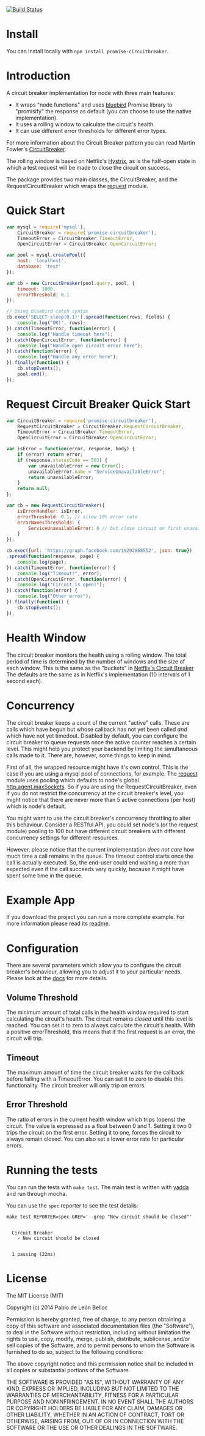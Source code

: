 [![Build Status](https://travis-ci.org/pablolb/promise-circuitbreaker.svg?branch=master)](https://travis-ci.org/pablolb/promise-circuitbreaker)
# Install
You can install locally with `npm install promise-circuitbreaker`.  

# Introduction
A circuit breaker implementation for node with three main features:

* It wraps "node functions" and uses [bluebird](https://www.npmjs.org/package/bluebird)
Promise library to "promisify" the response as default (you can choose to use the native implementation).
* It uses a rolling window to calculate the circuit's health.
* It can use different error thresholds for different error types.

For more information about the Circuit Breaker pattern you can read
Martin Fowler's [CircuitBreaker](http://martinfowler.com/bliki/CircuitBreaker.html).

The rolling window is based on Netflix's [Hystrix](https://github.com/Netflix/Hystrix/),
as is the half-open state in which a test request will be made to close the circuit on success.

The package provides two main classes, the CircuitBreaker, and the RequestCircuitBreaker
which wraps the [request](https://www.npmjs.org/package/request) module.

# Quick Start

```javascript
var mysql = require('mysql'),
    CircuitBreaker = require('promise-circuitbreaker'),
    TimeoutError = CircuitBreaker.TimeoutError,
    OpenCircuitError = CircuitBreaker.OpenCircuitError;

var pool = mysql.createPool({
    host: 'localhost',
    database: 'test'
});

var cb = new CircuitBreaker(pool.query, pool, {
    timeout: 1000,
    errorThreshold: 0.1
});

// Using bluebird catch syntax
cb.exec('SELECT sleep(0.1)').spread(function(rows, fields) {
    console.log("OK!", rows);
}).catch(TimeoutError, function(error) {
    console.log("Handle timeout here");
}).catch(OpenCircuitError, function(error) {
    console.log("Handle open circuit error here");
}).catch(function(error) {
    console.log("Handle any error here");
}).finally(function() {
    cb.stopEvents();
    pool.end();
});

```
# Request Circuit Breaker Quick Start
```javascript
var CircuitBreaker = require('promise-circuitbreaker'),
    RequestCircuitBreaker = CircuitBreaker.RequestCircuitBreaker,
    TimeoutError = CircuitBreaker.TimeoutError,
    OpenCircuitError = CircuitBreaker.OpenCircuitError;

var isError = function(error, response, body) {
    if (error) return error;
    if (response.statusCode == 503) {
        var unavailableError = new Error();
        unavailableError.name = "ServiceUnavailableError";
        return unavailableError;
    }
    return null;
};

var cb = new RequestCircuitBreaker({
    isErrorHandler: isError,
    errorThreshold: 0.1, // allow 10% error rate
    errorNamesThresholds: {
        ServiceUnavailableError: 0 // but close circuit on first unavailable error
    }
});

cb.exec({url: 'https://graph.facebook.com/19292868552', json: true})
.spread(function(response, page) {
    console.log(page);
}).catch(TimeoutError, function(error) {
    console.log("Timeout!", error);
}).catch(OpenCircuitError, function(error) {
    console.log("Circuit is open!");
}).catch(function(error) {
    console.log("Other error");
}).finally(function() {
    cb.stopEvents();
});
```

# Health Window
The circuit breaker monitors the health using a rolling window.  The
total period of time is determined by the number of windows and the
size of each window.  This is the same as the "buckets" in
[Netflix's Circuit Breaker](https://github.com/Netflix/Hystrix/wiki/How-it-Works#CircuitBreaker)
The defaults are the same as in Netflix's implementation (10 intervals of 1 second each).

# Concurrency
The circuit breaker keeps a count of the current "active" calls.
These are calls which have begun but whose callback has not yet been called
*and* which have not yet timedout.
Disabled by default, you can configure the circuit breaker to queue requests once
the active counter reaches a certain level.
This might help you protect your backend by limiting the simultaneous calls made
to it.  There are, however, some things to keep in mind.

First of all, the wrapped resource might have it's own control. This is the case if you are using a
mysql pool of connections, for example. The [request](https://github.com/mikeal/request) module uses
pooling which defaults to node's global [http.agent.maxSockets](http://nodejs.org/api/http.html#http_agent_maxsockets).
So if you are using the RequestCircuitBreaker, even if you do not restrict the concurrency
at the circuit breaker's level, you might notice that there are never more than 5 active connections (per host)
which is node's default.

You might want to use the circuit breaker's concurrency throttling to alter this behaviour. Consider a RESTful API,
you could set node's (or the request module) pooling to 100 but have different circuit breakers
with different concurrency settings for different resources.

However, please notice that the current implementation *does not care* how much time a call remains
in the queue. The timeout control starts once the call is actually executed.  So, the end-user could end waiting
a more than expected even if the call succeeds very quickly, because it might have spent some time
in the queue.

# Example App
If you download the project you can run a more complete example.
For more information please read its
[readme](https://github.com/pablolb/promise-circuitbreaker/tree/master/example/app/).

# Configuration
There are several parameters which allow you to configure the circuit breaker's
behaviour, allowing you to adjust it to your particular needs.
Please look at the [docs](http://pablolb.github.io/promise-circuitbreaker/CircuitBreaker.html)
for more details.

## Volume Threshold
The minimum amount of total calls in the health window required to start
calculating the circuit's health. The circuit remains *closed* until this level is reached.
You can set it to zero to always calculate the circuit's health. With a positive errorThreshold,
this means that if the first request is an error, the circuit will trip.

## Timeout
The maximum amount of time the circuit breaker waits for the callback before failing
with a TimeoutError. You can set it to zero to disable this functionality. The circuit breaker
will only trip on errors.

## Error Threshold
The ratio of errors in the current health window which trips (opens) the circuit.
The value is expressed as a float between 0 and 1. Setting it two 0 trips the circuit
on the first error. Setting it to one, forces the circuit to always remain closed.
You can also set a lower error rate for particular errors.

# Running the tests
You can run the tests with `make test`.  The main test is written with
[yadda](https://github.com/acuminous/yadda) and run through mocha.

You can use the `spec` reporter to see the test details:

```
make test REPORTER=spec GREP='--grep "New circuit should be closed"'


  Circuit Breaker
    ✓ New circuit should be closed


  1 passing (22ms)
```

# License
The MIT License (MIT)

Copyright (c) 2014 Pablo de León Belloc

Permission is hereby granted, free of charge, to any person obtaining a copy
of this software and associated documentation files (the "Software"), to deal
in the Software without restriction, including without limitation the rights
to use, copy, modify, merge, publish, distribute, sublicense, and/or sell
copies of the Software, and to permit persons to whom the Software is
furnished to do so, subject to the following conditions:

The above copyright notice and this permission notice shall be included in
all copies or substantial portions of the Software.

THE SOFTWARE IS PROVIDED "AS IS", WITHOUT WARRANTY OF ANY KIND, EXPRESS OR
IMPLIED, INCLUDING BUT NOT LIMITED TO THE WARRANTIES OF MERCHANTABILITY,
FITNESS FOR A PARTICULAR PURPOSE AND NONINFRINGEMENT. IN NO EVENT SHALL THE
AUTHORS OR COPYRIGHT HOLDERS BE LIABLE FOR ANY CLAIM, DAMAGES OR OTHER
LIABILITY, WHETHER IN AN ACTION OF CONTRACT, TORT OR OTHERWISE, ARISING FROM,
OUT OF OR IN CONNECTION WITH THE SOFTWARE OR THE USE OR OTHER DEALINGS IN
THE SOFTWARE.
